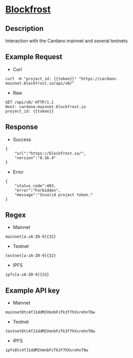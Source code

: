 # [Blockfrost](https://docs.blockfrost.io/)

## __Description__
Interaction with the Cardano mainnet and several testnets

## __Example Request__
* Curl
```
curl -H "project_id: {{token}}" "https://cardano-mainnet.blockfrost.io/api/v0/"
```

* Raw
```
GET /api/v0/ HTTP/1.1
Host: cardano-mainnet.blockfrost.io
project_id: {{token}}
```

## __Response__
* Success
```
{
    "url":"https://blockfrost.io/",
    "version":"0.16.4"
}
```
* Error
```
{
    "status_code":403,
    "error":"Forbidden",
    "message":"Invalid project token."
}
```
## __Regex__
* Mainnet
```
mainnet[a-zA-Z0-9]{32}
```
* Testnet
```
testnet[a-zA-Z0-9]{32}
```
* IPFS
```
ipfs[a-zA-Z0-9]{32}
```

## __Example API key__

* Mainnet
```
mainnet8tc4fJ1ddM2VmnbFzTk3f7hXsrehnT8w
```
* Testnet
```
testnet8tc4fJ1ddM2VmnbFzTk3f7hXsrehnT8w
```
* IPFS
```
ipfs8tc4fJ1ddM2VmnbFzTk3f7hXsrehnT8w
```
